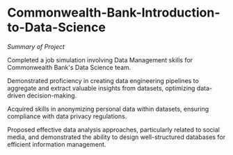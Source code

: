 # Commonwealth-Bank-Introduction-to-Data-Science

*Summary of Project*

Completed a job simulation involving Data Management skills for Commonwealth Bank's Data Science team.

Demonstrated proficiency in creating data engineering pipelines to aggregate and extract valuable insights from datasets, optimizing data-driven decision-making.

Acquired skills in anonymizing personal data within datasets, ensuring compliance with data privacy regulations.

Proposed effective data analysis approaches, particularly related to social media, and demonstrated the ability to design well-structured databases for efficient information management.
